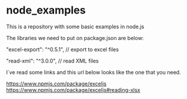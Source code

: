 # node_examples
This is a repository with some basic examples in node.js

The libraries we need to put on package.json are below:

  "excel-export": "^0.5.1",   // export to excel files

  "read-xml": "^3.0.0",       // read XML files


I´ve read some links and this url below looks like the one that you need.

  https://www.npmjs.com/package/exceljs
    https://www.npmjs.com/package/exceljs#reading-xlsx